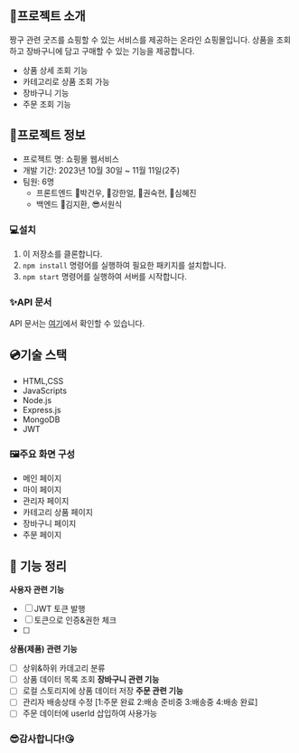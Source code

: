 ## 🎁프로젝트 소개

짱구 관련 굿즈를 쇼핑할 수 있는 서비스를 제공하는 온라인 쇼핑몰입니다. 
상품을 조회하고 장바구니에 담고 구매할 수 있는 기능을 제공합니다.

- 상품 상세 조회 기능
- 카테고리로 상품 조회 가능
- 장바구니 기능
- 주문 조회 기능

## 🔌프로젝트 정보

- 프로젝트 명: 쇼핑몰 웹서비스
- 개발 기간: 2023년 10월 30일 ~ 11월 11일(2주)
- 팀원: 6명
    - 프론트엔드
        👨박건우, 👦강한얼, 👧권숙현, 👩심혜진
    - 백엔드
        🧑김지환, 😎서원식

### 💻설치

1. 이 저장소를 클론합니다.
2. `npm install` 명령어를 실행하여 필요한 패키지를 설치합니다.
3. `npm start` 명령어를 실행하여 서버를 시작합니다.

### ✨API 문서

API 문서는 [여기](https://documenter.getpostman.com/view/30669436/2s9YXh5NWB)에서 확인할 수 있습니다.

## 💿기술 스택
- HTML,CSS
- JavaScripts
- Node.js
- Express.js
- MongoDB
- JWT

### 🖼주요 화면 구성
 - 메인 페이지
 - 마이 페이지
 - 관리자 페이지
 - 카테고리 상품 페이지
 - 장바구니 페이지
 - 주문 페이지

## 🚨 기능 정리

**사용자 관련 기능**
- [ ] JWT 토큰 발행
- [ ] 토큰으로 인증&권한 체크
- [ ] 
**상품(제품) 관련 기능**
- [ ] 상위&하위 카데고리 분류
- [ ] 상품 데이터 목록 조회
**장바구니 관련 기능**
- [ ] 로컬 스토리지에 상품 데이터 저장
**주문 관련 기능**
- [ ] 관리자 배송상태 수정 [1:주문 완료 2:배송 준비중 3:배송중 4:배송 완료]
- [ ] 주문 데이터에 userId 삽입하여 사용가능

### 😎감사합니다!😘
